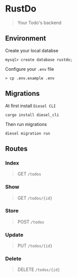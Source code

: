 # RustDo

> Your Todo's backend

## Environment

Create your local databse

```
mysql> create database rustdo;
```

Configure your `.env` file

```
> cp .env.example .env
```

## Migrations

At first install `Diesel CLI`

```
cargo install diesel_cli
```

Then run migrations

```
diesel migration run
```

## Routes

### Index

>GET `/todos`

### Show

>GET `/todos/{id}`

### Store

>POST `/todos`

### Update

>PUT `/todos/{id}`

### Delete

>DELETE `/todos/{id}`
